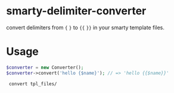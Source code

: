 # smarty-delimiter-converter

convert delimiters from `{` `}` to `{{`  `}}` in your smarty template files.

# Usage

```php
$converter = new Converter();
$converter->convert('hello {$name}'); // => 'hello {{$name}}'
```

```
 convert tpl_files/
```


